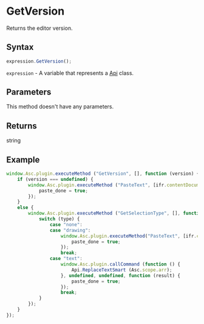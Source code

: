 # GetVersion

Returns the editor version.

## Syntax

```javascript
expression.GetVersion();
```

`expression` - A variable that represents a [Api](../Api.md) class.

## Parameters

This method doesn't have any parameters.

## Returns

string

## Example

```javascript editor-docx
window.Asc.plugin.executeMethod ("GetVersion", [], function (version) {
    if (version === undefined) {
        window.Asc.plugin.executeMethod ("PasteText", [ifr.contentDocument.getElementById ("google_translate_element").outerText], function (result) {
            paste_done = true;
        });
    }
    else {
        window.Asc.plugin.executeMethod ("GetSelectionType", [], function (type) {
            switch (type) {
                case "none":
                case "drawing":
                    window.Asc.plugin.executeMethod("PasteText", [ifr.contentDocument.getElementById ("google_translate_element").outerText], function (result) {
                        paste_done = true;
                    });
                    break;
                case "text":
                    window.Asc.plugin.callCommand (function () {
                        Api.ReplaceTextSmart (Asc.scope.arr);
                    }, undefined, undefined, function (result) {
                        paste_done = true;
                    });
                    break;
            }
        });
    }
});
```
